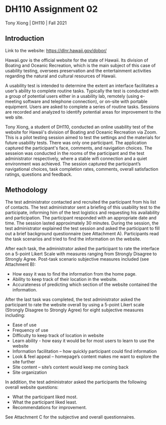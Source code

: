 # DH110 Assignment 02
Tony Xiong | DH110 | Fall 2021

## Introduction

Link to the website: https://dlnr.hawaii.gov/dobor/

Hawaii.gov is the official website for the state of Hawaii. Its division of Boating and Oceanic Recreation, which is the main subject of this case of usability testing, oversees preservation and the entertainment activities regarding the natural and cultural resources of Hawaii.

A usability test is intended to determine the extent an interface facilitates a user’s ability to complete routine tasks. Typically the test is conducted with a group of potential users either in a usability lab, remotely (using e-meeting software and telephone connection), or on-site with portable equipment. Users are asked to complete a series of routine tasks. Sessions are recorded and analyzed to identify potential areas for improvement to the web site. 

Tony Xiong, a student of DH110, conducted an online usability test of the website for Hawaii's division of Boating and Oceanic Recreation via Zoom. This is a pilot testing session aimed to test the settings and the materials for future usability tests. There was only one participant. The application captured the participant's face, comments, and navigation choices. The sesseion was conducted in the rooms of the participant and the test administrator respectively, where a stable wifi connection and a quiet environment was achieved. The session captured the participant’s navigational choices, task completion rates, comments, overall satisfaction ratings, questions and feedback.

## Methodology
The test administrator contacted and recruited the participant from his list of contacts. The test administrator sent a briefing of this usability test to the participate, informing him of the test logistics and requesting his availability and participation. The participant responded with an appropriate date and time. 
The session lasted approximately 30 minutes. During the session, the test administrator explained the test session and asked the participant to fill out a brief background questionnaire (see Attachment A). Participants read the task scenarios and tried to find the information on the website.

After each task, the administrator asked the participant to rate the interface on a 5-point Likert Scale with measures ranging from Strongly Disagree to Strongly Agree. Post-task scenario subjective measures included (see Attachment B): 
- How easy it was to find the information from the home page.
- Ability to keep track of their location in the website.
- Accurateness of predicting which section of the website contained the information.

After the last task was completed, the test administrator asked the participant to rate the website overall by using a 5-point Likert scale (Strongly Disagree to Strongly Agree) for eight subjective measures including:
- Ease of use
- Frequency of use
- Difficulty to keep track of location in website
- Learn ability  - how easy it would be for most users to learn to use the website
- Information facilitation – how quickly participant could find information
- Look & feel appeal – homepage’s content makes me want to explore the site further
- Site content – site’s content would keep me coming back 
- Site organization

In addition, the test administrator asked the participants the following overall website questions:
- What the participant liked most.
- What the participant liked least.
- Recommendations for improvement. 

See Attachment C for the subjective and overall questionnaires.

